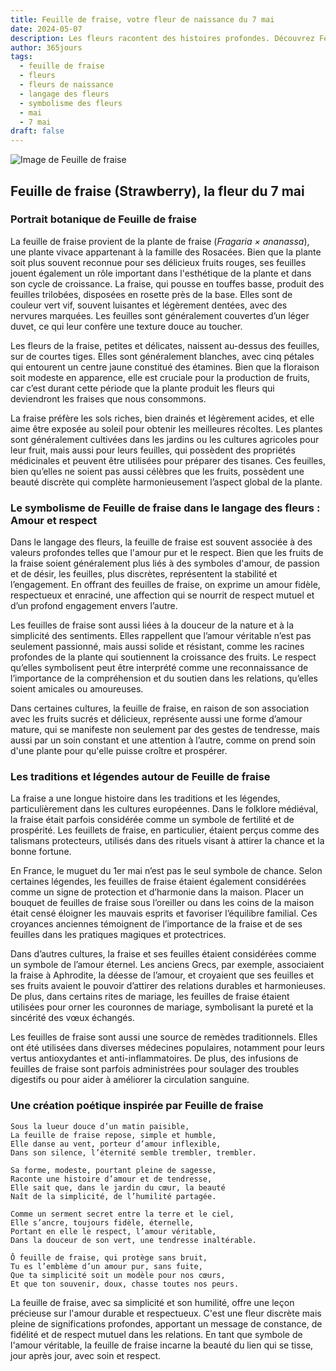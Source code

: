 ```yaml
---
title: Feuille de fraise, votre fleur de naissance du 7 mai
date: 2024-05-07
description: Les fleurs racontent des histoires profondes. Découvrez Feuille de fraise, votre fleur de naissance du 7 mai, ses symboles et récits fascinants. Plongez dans sa signification et son langage unique dans l'art floral.
author: 365jours
tags:
  - feuille de fraise
  - fleurs
  - fleurs de naissance
  - langage des fleurs
  - symbolisme des fleurs
  - mai
  - 7 mai
draft: false
---
```



![Image de Feuille de fraise](https://cdn.pixabay.com/photo/2023/05/21/10/03/flower-8008187_640.jpg#center)


## Feuille de fraise (Strawberry), la fleur du 7 mai

### Portrait botanique de Feuille de fraise

La feuille de fraise provient de la plante de fraise (_Fragaria × ananassa_), une plante vivace appartenant à la famille des Rosacées. Bien que la plante soit plus souvent reconnue pour ses délicieux fruits rouges, ses feuilles jouent également un rôle important dans l'esthétique de la plante et dans son cycle de croissance. La fraise, qui pousse en touffes basse, produit des feuilles trilobées, disposées en rosette près de la base. Elles sont de couleur vert vif, souvent luisantes et légèrement dentées, avec des nervures marquées. Les feuilles sont généralement couvertes d’un léger duvet, ce qui leur confère une texture douce au toucher.

Les fleurs de la fraise, petites et délicates, naissent au-dessus des feuilles, sur de courtes tiges. Elles sont généralement blanches, avec cinq pétales qui entourent un centre jaune constitué des étamines. Bien que la floraison soit modeste en apparence, elle est cruciale pour la production de fruits, car c’est durant cette période que la plante produit les fleurs qui deviendront les fraises que nous consommons.

La fraise préfère les sols riches, bien drainés et légèrement acides, et elle aime être exposée au soleil pour obtenir les meilleures récoltes. Les plantes sont généralement cultivées dans les jardins ou les cultures agricoles pour leur fruit, mais aussi pour leurs feuilles, qui possèdent des propriétés médicinales et peuvent être utilisées pour préparer des tisanes. Ces feuilles, bien qu’elles ne soient pas aussi célèbres que les fruits, possèdent une beauté discrète qui complète harmonieusement l’aspect global de la plante.

### Le symbolisme de Feuille de fraise dans le langage des fleurs : Amour et respect

Dans le langage des fleurs, la feuille de fraise est souvent associée à des valeurs profondes telles que l'amour pur et le respect. Bien que les fruits de la fraise soient généralement plus liés à des symboles d'amour, de passion et de désir, les feuilles, plus discrètes, représentent la stabilité et l’engagement. En offrant des feuilles de fraise, on exprime un amour fidèle, respectueux et enraciné, une affection qui se nourrit de respect mutuel et d’un profond engagement envers l’autre.

Les feuilles de fraise sont aussi liées à la douceur de la nature et à la simplicité des sentiments. Elles rappellent que l’amour véritable n’est pas seulement passionné, mais aussi solide et résistant, comme les racines profondes de la plante qui soutiennent la croissance des fruits. Le respect qu’elles symbolisent peut être interprété comme une reconnaissance de l’importance de la compréhension et du soutien dans les relations, qu’elles soient amicales ou amoureuses.

Dans certaines cultures, la feuille de fraise, en raison de son association avec les fruits sucrés et délicieux, représente aussi une forme d’amour mature, qui se manifeste non seulement par des gestes de tendresse, mais aussi par un soin constant et une attention à l’autre, comme on prend soin d'une plante pour qu'elle puisse croître et prospérer.

### Les traditions et légendes autour de Feuille de fraise

La fraise a une longue histoire dans les traditions et les légendes, particulièrement dans les cultures européennes. Dans le folklore médiéval, la fraise était parfois considérée comme un symbole de fertilité et de prospérité. Les feuillets de fraise, en particulier, étaient perçus comme des talismans protecteurs, utilisés dans des rituels visant à attirer la chance et la bonne fortune.

En France, le muguet du 1er mai n’est pas le seul symbole de chance. Selon certaines légendes, les feuilles de fraise étaient également considérées comme un signe de protection et d’harmonie dans la maison. Placer un bouquet de feuilles de fraise sous l’oreiller ou dans les coins de la maison était censé éloigner les mauvais esprits et favoriser l’équilibre familial. Ces croyances anciennes témoignent de l’importance de la fraise et de ses feuilles dans les pratiques magiques et protectrices.

Dans d’autres cultures, la fraise et ses feuilles étaient considérées comme un symbole de l’amour éternel. Les anciens Grecs, par exemple, associaient la fraise à Aphrodite, la déesse de l’amour, et croyaient que ses feuilles et ses fruits avaient le pouvoir d’attirer des relations durables et harmonieuses. De plus, dans certains rites de mariage, les feuilles de fraise étaient utilisées pour orner les couronnes de mariage, symbolisant la pureté et la sincérité des vœux échangés.

Les feuilles de fraise sont aussi une source de remèdes traditionnels. Elles ont été utilisées dans diverses médecines populaires, notamment pour leurs vertus antioxydantes et anti-inflammatoires. De plus, des infusions de feuilles de fraise sont parfois administrées pour soulager des troubles digestifs ou pour aider à améliorer la circulation sanguine.

### Une création poétique inspirée par Feuille de fraise

```
Sous la lueur douce d’un matin paisible,  
La feuille de fraise repose, simple et humble,  
Elle danse au vent, porteur d’amour inflexible,  
Dans son silence, l’éternité semble trembler, trembler.

Sa forme, modeste, pourtant pleine de sagesse,  
Raconte une histoire d’amour et de tendresse,  
Elle sait que, dans le jardin du cœur, la beauté  
Naît de la simplicité, de l’humilité partagée.

Comme un serment secret entre la terre et le ciel,  
Elle s’ancre, toujours fidèle, éternelle,  
Portant en elle le respect, l’amour véritable,  
Dans la douceur de son vert, une tendresse inaltérable.

Ô feuille de fraise, qui protège sans bruit,  
Tu es l’emblème d’un amour pur, sans fuite,  
Que ta simplicité soit un modèle pour nos cœurs,  
Et que ton souvenir, doux, chasse toutes nos peurs.
```

La feuille de fraise, avec sa simplicité et son humilité, offre une leçon précieuse sur l'amour durable et respectueux. C'est une fleur discrète mais pleine de significations profondes, apportant un message de constance, de fidélité et de respect mutuel dans les relations. En tant que symbole de l'amour véritable, la feuille de fraise incarne la beauté du lien qui se tisse, jour après jour, avec soin et respect.


